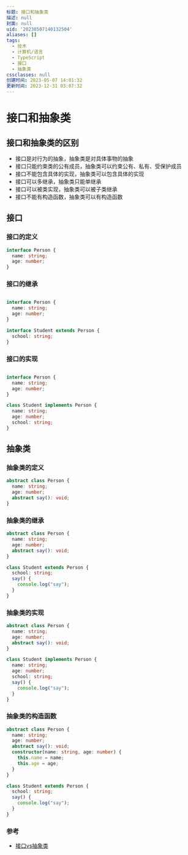 ```yaml
---
标题: 接口和抽象类
描述: null
封面: null
uid: '20230507140132504'
aliases: []
tags:
  - 技术
  - 计算机/语言
  - TypeScript
  - 接口
  - 抽象类
cssclasses: null
创建时间: 2023-05-07 14:01:32
更新时间: 2023-12-31 03:07:32
---
```


# 接口和抽象类

## 接口和抽象类的区别

- 接口是对行为的抽象，抽象类是对具体事物的抽象
- 接口只能约束类的公有成员，抽象类可以约束公有、私有、受保护成员
- 接口不能包含具体的实现，抽象类可以包含具体的实现
- 接口可以多继承，抽象类只能单继承
- 接口可以被类实现，抽象类可以被子类继承
- 接口不能有构造函数，抽象类可以有构造函数

## 接口

### 接口的定义

```ts
interface Person {
  name: string;
  age: number;
}
```

### 接口的继承

```ts

interface Person {
  name: string;
  age: number;
}

interface Student extends Person {
  school: string;
}
```

### 接口的实现

```ts

interface Person {
  name: string;
  age: number;
}

class Student implements Person {
  name: string;
  age: number;
  school: string;
}
```

## 抽象类

### 抽象类的定义

```ts
abstract class Person {
  name: string;
  age: number;
  abstract say(): void;
}
```

### 抽象类的继承

```ts
abstract class Person {
  name: string;
  age: number;
  abstract say(): void;
}

class Student extends Person {
  school: string;
  say() {
    console.log("say");
  }
}
```

### 抽象类的实现

```ts
abstract class Person {
  name: string;
  age: number;
  abstract say(): void;
}

class Student implements Person {
  name: string;
  age: number;
  school: string;
  say() {
    console.log("say");
  }
}
```

### 抽象类的构造函数

```ts
abstract class Person {
  name: string;
  age: number;
  abstract say(): void;
  constructor(name: string, age: number) {
    this.name = name;
    this.age = age;
  }
}

class Student extends Person {
  school: string;
  say() {
    console.log("say");
  }
}

```

### 参考

- [接口vs抽象类](https://www.bilibili.com/video/BV1Xv411T7DA/?spm_id_from=333.788.recommend_more_video.0&vd_source=ba86147e5f227bf668c6edb61e35dcf4)
